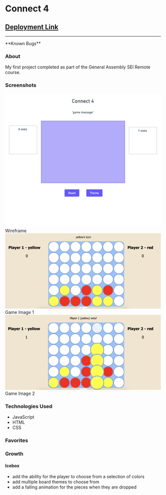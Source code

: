 # Connect 4

## [Deployment Link](https://opconnect4.surge.sh)
<hr>
**Known Bugs**
<br>

### About
My first project completed as part of the General Assembly SEI Remote course.

### Screenshots
<img src="./images/wireframe.png" />
Wireframe

<img src="./images/screenshot3.png" />
Game Image 1

<img src="./images/screenshot2.png" />
Game Image 2

### Technologies Used
* JavaScript
* HTML
* CSS

### Favorites

### Growth

#### Icebox
- add the ability for the player to choose from a selection of colors
- add multiple board themes to choose from
- add a falling animation for the pieces when they are dropped
